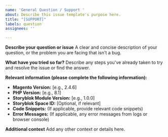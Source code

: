 ```yaml
---
name: 'General Question / Support '
about: Describe this issue template's purpose here.
title: "[SUPPORT]"
labels: question
assignees: ''

---
```


**Describe your question or issue**
A clear and concise description of your question, or the problem you are facing that isn't a bug.

**What have you tried so far?**
Describe any steps you've already taken to try and resolve the issue or find the answer.

**Relevant information (please complete the following information):**

* **Magento Version:** [e.g., 2.4.6]
* **PHP Version:** [e.g., 8.1]
* **Storyblok Module Version:** [e.g., 1.0.0]
* **Storyblok Space ID:** [Optional, if relevant]
* **Code Snippets:** (If applicable, provide relevant code snippets)
* **Error Messages:** (If applicable, any error messages from logs or browser console)

**Additional context**
Add any other context or details here.
